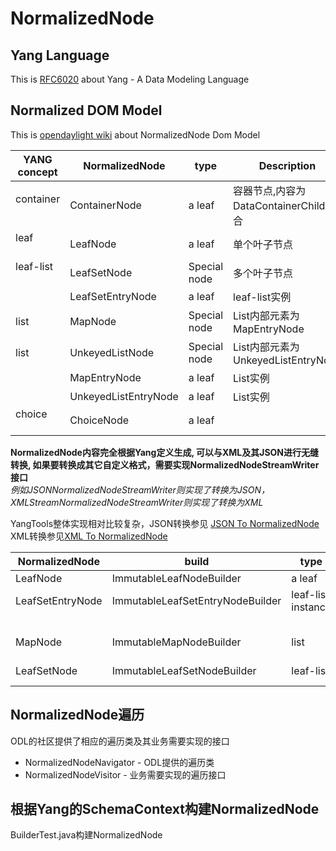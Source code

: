 # NormalizedNode

## Yang Language

This is [RFC6020](https://tools.ietf.org/html/rfc6020) about Yang - A Data Modeling Language

## Normalized DOM Model

This is [opendaylight wiki](https://wiki.opendaylight.org/view/OpenDaylight_Controller:MD-SAL:Design:Normalized_DOM_Model) about NormalizedNode Dom Model


| YANG concept    | NormalizedNode      |type                 | Description                         |
|-----------------|---------------------|---------------------|-------------------------------------|
| container       |ContainerNode        |a leaf               |容器节点,内容为DataContainerChild集合  |
| leaf            |LeafNode             |a leaf               |单个叶子节点                          |
| leaf-list       |LeafSetNode          |Special node         |多个叶子节点                          |
|                 |LeafSetEntryNode     |a leaf               |leaf-list实例                        |
| list            |MapNode              |Special node         |List内部元素为MapEntryNode            |
| list            |UnkeyedListNode      |Special node         |List内部元素为UnkeyedListEntryNode    |
|                 |MapEntryNode         |a leaf               |List实例                             |
|                 |UnkeyedListEntryNode |a leaf               |List实例                             |
| choice          |ChoiceNode           |a leaf               ||

**NormalizedNode内容完全根据Yang定义生成, 可以与XML及其JSON进行无缝转换, 如果要转换成其它自定义格式，需要实现NormalizedNodeStreamWriter接口**  
*例如JSONNormalizedNodeStreamWriter则实现了转换为JSON， XMLStreamNormalizedNodeStreamWriter则实现了转换为XML*  

YangTools整体实现相对比较复杂，JSON转换参见 [JSON To NormalizedNode](https://github.com/opendaylight/yangtools/tree/master/yang/yang-data-codec-gson)  XML转换参见[XML To NormalizedNode](https://github.com/opendaylight/yangtools/tree/master/yang/yang-data-codec-xml)

| NormalizedNode     | build                             |type                 | Description                  |
|--------------------|-----------------------------------|---------------------|------------------------------|
| LeafNode           |ImmutableLeafNodeBuilder           |a leaf               |                              |
| LeafSetEntryNode   |ImmutableLeafSetEntryNodeBuilder   |leaf-list instance   |NodeWithValue作为Identifier   |
| MapNode            |ImmutableMapNodeBuilder            |list                 |                              |
| LeafSetNode        |ImmutableLeafSetNodeBuilder        |leaf-list            |                              |

## NormalizedNode遍历
ODL的社区提供了相应的遍历类及其业务需要实现的接口

- NormalizedNodeNavigator - ODL提供的遍历类
- NormalizedNodeVisitor - 业务需要实现的遍历接口

## 根据Yang的SchemaContext构建NormalizedNode

BuilderTest.java构建NormalizedNode
